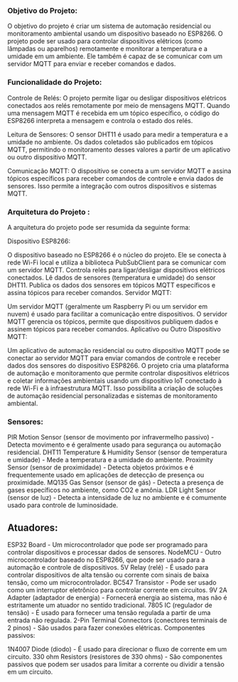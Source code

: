 ### Objetivo do Projeto:
O objetivo do projeto é criar um sistema de automação residencial ou monitoramento ambiental usando um dispositivo baseado no ESP8266. O projeto pode ser usado para controlar dispositivos elétricos (como lâmpadas ou aparelhos) remotamente e monitorar a temperatura e a umidade em um ambiente. Ele também é capaz de se comunicar com um servidor MQTT para enviar e receber comandos e dados.

### Funcionalidade do Projeto:

Controle de Relés: O projeto permite ligar ou desligar dispositivos elétricos conectados aos relés remotamente por meio de mensagens MQTT. Quando uma mensagem MQTT é recebida em um tópico específico, o código do ESP8266 interpreta a mensagem e controla o estado dos relés.

Leitura de Sensores: O sensor DHT11 é usado para medir a temperatura e a umidade no ambiente. Os dados coletados são publicados em tópicos MQTT, permitindo o monitoramento desses valores a partir de um aplicativo ou outro dispositivo MQTT.

Comunicação MQTT: O dispositivo se conecta a um servidor MQTT e assina tópicos específicos para receber comandos de controle e envia dados de sensores. Isso permite a integração com outros dispositivos e sistemas MQTT.

### Arquitetura do Projeto :
A arquitetura do projeto pode ser resumida da seguinte forma:

Dispositivo ESP8266:

O dispositivo baseado no ESP8266 é o núcleo do projeto. Ele se conecta à rede Wi-Fi local e utiliza a biblioteca PubSubClient para se comunicar com um servidor MQTT.
Controla relés para ligar/desligar dispositivos elétricos conectados.
Lê dados de sensores (temperatura e umidade) do sensor DHT11.
Publica os dados dos sensores em tópicos MQTT específicos e assina tópicos para receber comandos.
Servidor MQTT:

Um servidor MQTT (geralmente um Raspberry Pi ou um servidor em nuvem) é usado para facilitar a comunicação entre dispositivos.
O servidor MQTT gerencia os tópicos, permite que dispositivos publiquem dados e assinem tópicos para receber comandos.
Aplicativo ou Outro Dispositivo MQTT:

Um aplicativo de automação residencial ou outro dispositivo MQTT pode se conectar ao servidor MQTT para enviar comandos de controle e receber dados dos sensores do dispositivo ESP8266.
O projeto cria uma plataforma de automação e monitoramento que permite controlar dispositivos elétricos e coletar informações ambientais usando um dispositivo IoT conectado à rede Wi-Fi e à infraestrutura MQTT. Isso possibilita a criação de soluções de automação residencial personalizadas e sistemas de monitoramento ambiental.



### Sensores:

PIR Motion Sensor (sensor de movimento por infravermelho passivo) - Detecta movimento e é geralmente usado para segurança ou automação residencial.
DHT11 Temperature & Humidity Sensor (sensor de temperatura e umidade) - Mede a temperatura e a umidade do ambiente.
Proximity Sensor (sensor de proximidade) - Detecta objetos próximos e é frequentemente usado em aplicações de detecção de presença ou proximidade.
MQ135 Gas Sensor (sensor de gás) - Detecta a presença de gases específicos no ambiente, como CO2 e amônia.
LDR Light Sensor (sensor de luz) - Detecta a intensidade de luz no ambiente e é comumente usado para controle de luminosidade.

## Atuadores:

ESP32 Board - Um microcontrolador que pode ser programado para controlar dispositivos e processar dados de sensores.
NodeMCU - Outro microcontrolador baseado no ESP8266, que pode ser usado para a automação e controle de dispositivos.
5V Relay (relé) - É usado para controlar dispositivos de alta tensão ou corrente com sinais de baixa tensão, como um microcontrolador.
BC547 Transistor - Pode ser usado como um interruptor eletrônico para controlar corrente em circuitos.
9V 2A Adapter (adaptador de energia) - Fornecerá energia ao sistema, mas não é estritamente um atuador no sentido tradicional.
7805 IC (regulador de tensão) - É usado para fornecer uma tensão regulada a partir de uma entrada não regulada.
2-Pin Terminal Connectors (conectores terminais de 2 pinos) - São usados para fazer conexões elétricas.
Componentes passivos:

1N4007 Diode (diodo) - É usado para direcionar o fluxo de corrente em um circuito.
330 ohm Resistors (resistores de 330 ohms) - São componentes passivos que podem ser usados para limitar a corrente ou dividir a tensão em um circuito.